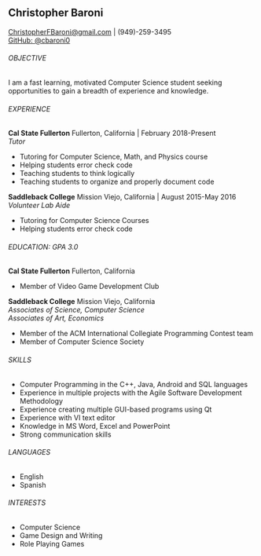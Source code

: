 ## Christopher Baroni
ChristopherFBaroni@gmail.com | (949)-259-3495  
[GitHub: @cbaroni0](https://github.com/cbaroni0)  

###### OBJECTIVE

I am a fast learning, motivated Computer Science student seeking opportunities to gain a breadth of experience and knowledge.

###### EXPERIENCE
**Cal State Fullerton** Fullerton, California | February 2018-Present  
*Tutor*
 * Tutoring for Computer Science, Math, and Physics course
 * Helping students error check code
 * Teaching students to think logically
 * Teaching students to organize and properly document code

**Saddleback College** Mission Viejo, California | August 2015-May 2016  
*Volunteer Lab Aide*
 * Tutoring for Computer Science Courses
 * Helping students error check code

###### EDUCATION: GPA 3.0
**Cal State Fullerton** Fullerton, California
 * Member of Video Game Development Club

**Saddleback College** Mission Viejo, California  
*Associates of Science, Computer Science*  
*Associates of Art, Economics*
 * Member of the ACM International Collegiate Programming Contest team
 * Member of Computer Science Society

###### SKILLS
 * Computer Programming in the C++, Java, Android and SQL languages
 * Experience in multiple projects with the Agile Software Development Methodology
 * Experience creating multiple GUI-based programs using Qt
 * Experience with VI text editor
 * Knowledge in MS Word, Excel and PowerPoint
 * Strong communication skills

###### LANGUAGES
 * English
 * Spanish

###### INTERESTS
 * Computer Science
 * Game Design and Writing
 * Role Playing Games
